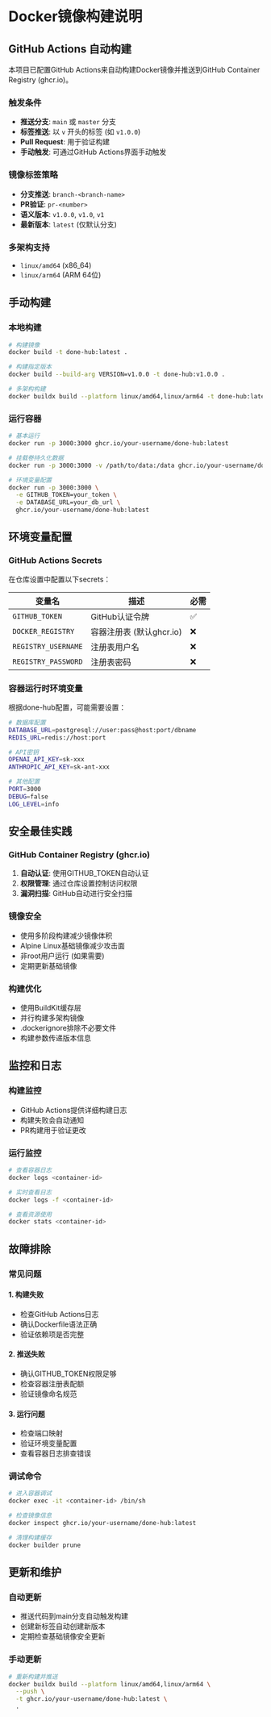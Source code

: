# Docker镜像构建说明

## GitHub Actions 自动构建

本项目已配置GitHub Actions来自动构建Docker镜像并推送到GitHub Container Registry (ghcr.io)。

### 触发条件
- **推送分支**: `main` 或 `master` 分支
- **标签推送**: 以 `v` 开头的标签 (如 `v1.0.0`)
- **Pull Request**: 用于验证构建
- **手动触发**: 可通过GitHub Actions界面手动触发

### 镜像标签策略
- **分支推送**: `branch-<branch-name>`
- **PR验证**: `pr-<number>`
- **语义版本**: `v1.0.0`, `v1.0`, `v1`
- **最新版本**: `latest` (仅默认分支)

### 多架构支持
- `linux/amd64` (x86_64)
- `linux/arm64` (ARM 64位)

## 手动构建

### 本地构建
```bash
# 构建镜像
docker build -t done-hub:latest .

# 构建指定版本
docker build --build-arg VERSION=v1.0.0 -t done-hub:v1.0.0 .

# 多架构构建
docker buildx build --platform linux/amd64,linux/arm64 -t done-hub:latest .
```

### 运行容器
```bash
# 基本运行
docker run -p 3000:3000 ghcr.io/your-username/done-hub:latest

# 挂载卷持久化数据
docker run -p 3000:3000 -v /path/to/data:/data ghcr.io/your-username/done-hub:latest

# 环境变量配置
docker run -p 3000:3000 \
  -e GITHUB_TOKEN=your_token \
  -e DATABASE_URL=your_db_url \
  ghcr.io/your-username/done-hub:latest
```

## 环境变量配置

### GitHub Actions Secrets
在仓库设置中配置以下secrets：

| 变量名 | 描述 | 必需 |
|--------|------|------|
| `GITHUB_TOKEN` | GitHub认证令牌 | ✅ |
| `DOCKER_REGISTRY` | 容器注册表 (默认ghcr.io) | ❌ |
| `REGISTRY_USERNAME` | 注册表用户名 | ❌ |
| `REGISTRY_PASSWORD` | 注册表密码 | ❌ |

### 容器运行时环境变量
根据done-hub配置，可能需要设置：

```bash
# 数据库配置
DATABASE_URL=postgresql://user:pass@host:port/dbname
REDIS_URL=redis://host:port

# API密钥
OPENAI_API_KEY=sk-xxx
ANTHROPIC_API_KEY=sk-ant-xxx

# 其他配置
PORT=3000
DEBUG=false
LOG_LEVEL=info
```

## 安全最佳实践

### GitHub Container Registry (ghcr.io)
1. **自动认证**: 使用GITHUB_TOKEN自动认证
2. **权限管理**: 通过仓库设置控制访问权限
3. **漏洞扫描**: GitHub自动进行安全扫描

### 镜像安全
- 使用多阶段构建减少镜像体积
- Alpine Linux基础镜像减少攻击面
- 非root用户运行 (如果需要)
- 定期更新基础镜像

### 构建优化
- 使用BuildKit缓存层
- 并行构建多架构镜像
- .dockerignore排除不必要文件
- 构建参数传递版本信息

## 监控和日志

### 构建监控
- GitHub Actions提供详细构建日志
- 构建失败会自动通知
- PR构建用于验证更改

### 运行监控
```bash
# 查看容器日志
docker logs <container-id>

# 实时查看日志
docker logs -f <container-id>

# 查看资源使用
docker stats <container-id>
```

## 故障排除

### 常见问题

#### 1. 构建失败
- 检查GitHub Actions日志
- 确认Dockerfile语法正确
- 验证依赖项是否完整

#### 2. 推送失败
- 确认GITHUB_TOKEN权限足够
- 检查容器注册表配额
- 验证镜像命名规范

#### 3. 运行问题
- 检查端口映射
- 验证环境变量配置
- 查看容器日志排查错误

### 调试命令
```bash
# 进入容器调试
docker exec -it <container-id> /bin/sh

# 检查镜像信息
docker inspect ghcr.io/your-username/done-hub:latest

# 清理构建缓存
docker builder prune
```

## 更新和维护

### 自动更新
- 推送代码到main分支自动触发构建
- 创建新标签自动创建新版本
- 定期检查基础镜像安全更新

### 手动更新
```bash
# 重新构建并推送
docker buildx build --platform linux/amd64,linux/arm64 \
  --push \
  -t ghcr.io/your-username/done-hub:latest \
  .
```